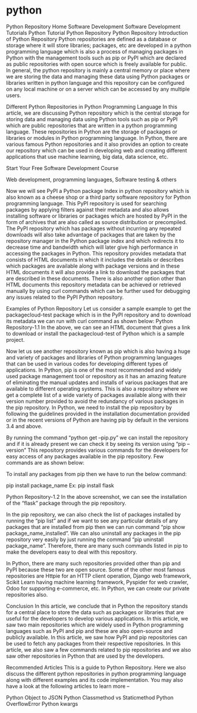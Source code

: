 # python
Python Repository
Home  Software Development  Software Development Tutorials  Python Tutorial  Python Repository
Python Repository
Introduction of Python Repository
Python repositories are defined as a database or storage where it will store libraries; packages, etc are developed in a python programming language which is also a process of managing packages in Python with the management tools such as pip or PyPI which are declared as public repositories with open source which is freely available for public. In general, the python repository is mainly a central memory or place where we are storing the data and managing these data using Python packages or libraries written in python language and this repository can be configured on any local machine or on a server which can be accessed by any multiple users.

Different Python Repositories in Python Programming Language
In this article, we are discussing Python repository which is the central storage for storing data and managing data using Python tools such as pip or PyPI which are public repositories that are written in a python programming language. These repositories in Python are the storage of packages or libraries or modules in Python programming language. In Python, there are various famous Python repositories and it also provides an option to create our repository which can be used in developing web and creating different applications that use machine learning, big data, data science, etc.

Start Your Free Software Development Course


Web development, programming languages, Software testing & others

Now we will see PyPI a Python package Index in python repository which is also known as a cheese shop or a third party software repository for Python programming language. This PyPI repository is used for searching packages by applying filters against their metadata and also allows installing software or libraries or packages which are hosted by PyPI in the form of archives that are also called as source distribution or precompiled. The PyPI repository which has packages without incurring any repeated downloads will also take advantage of packages that are taken by the repository manager in the Python package index and which redirects it to decrease time and bandwidth which will later give high performance in accessing the packages in Python. This repository provides metadata that consists of HTML documents in which it includes the details or describes which packages are available along with package versions and in these HTML documents it will also provide a link to download the packages that are described in these documents. There is also another option other than HTML documents this repository metadata can be achieved or retrieved manually by using curl commands which can be further used for debugging any issues related to the PyPI Python repository.

Examples of Python Repository
Let us consider a sample example to get the packagecloud-test package which is in the PyPI repository and to download its metadata we can run with curl command as shown below:
Python Repository-1.1
In the above, we can see an HTML document that gives a link to download or install the packagecloud-test of Python which is a sample project.

Now let us see another repository known as pip which is also having a huge and variety of packages and libraries of Python programming languages that can be used in various codes for developing different types of applications. In Python, pip is one of the most recommended and widely used package management tool or repository as it has an amazing feature of eliminating the manual updates and installs of various packages that are available to different operating systems. This is also a repository where we get a complete list of a wide variety of packages available along with their version number provided to avoid the redundancy of various packages in the pip repository. In Python, we need to install the pip repository by following the guidelines provided in the installation documentation provided or in the recent versions of Python are having pip by default in the versions 3.4 and above.


By running the command “python get –pip.py” we can install the repository and if it is already present we can check it by seeing its version using “pip –version” This repository provides various commands for the developers for easy access of any packages available in the pip repository. Few commands are as shown below:

To install any packages from pip then we have to run the below command:

pip install package_name
Ex: pip install flask

Python Repository-1.2
In the above screenshot, we can see the installation of the “flask” package through the pip repository.


In the pip repository, we can also check the list of packages installed by running the “pip list” and if we want to see any particular details of any packages that are installed from pip then we can run command “pip show package_name_installed”. We can also uninstall any packages in the pip repository very easily by just running the command “pip uninstall package_name”. Therefore, there are many such commands listed in pip to make the developers easy to deal with this repository.

In Python, there are many such repositories provided other than pip and PyPI because these two are open source. Some of the other most famous repositories are Httpie for an HTTP client operation, Django web framework, Scikit Learn having machine learning framework, Pyspider for web crawler, Odoo for supporting e-commerce, etc. In Python, we can create our private repositories also.

Conclusion
In this article, we conclude that in Python the repository stands for a central place to store the data such as packages or libraries that are useful for the developers to develop various applications. In this article, we saw two main repositories which are widely used in Python programming languages such as PyPI and pip and these are also open-source and publicly available. In this article, we saw how PyPI and pip repositories can be used to fetch any packages from their respective repositories. In this article, we also saw a few commands related to pip repositories and we also saw other repositories in Python that are used by the developers.

Recommended Articles
This is a guide to Python Repository. Here we also discuss the different python repositories in python programming language along with different examples and its code implementation. You may also have a look at the following articles to learn more –

Python Object to JSON
Python Classmethod vs Staticmethod
Python OverflowError
Python kwargs
